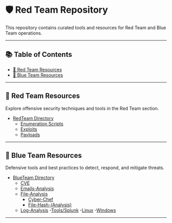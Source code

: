 # 🛡️ Red Team Repository

This repository contains curated tools and resources for Red Team and Blue Team operations.

---

## 📚 Table of Contents

- [🔴 Red Team Resources](#-red-team-resources)
- [🔵 Blue Team Resources](#-blue-team-resources)

---

## 🔴 Red Team Resources

Explore offensive security techniques and tools in the Red Team section.

- [RedTeam Directory](https://github.com/XenonBlack999/red-team/tree/main/RedTeam)
  - [ Enumeration Scripts](https://github.com/XenonBlack999/red-team/blob/main/RedTeam/enumeration.md)
  - [ Exploits](https://github.com/XenonBlack999/red-team/blob/main/RedTeam/exploits.md)
  - [ Payloads](https://github.com/XenonBlack999/red-team/blob/main/RedTeam/payloads.md)

---

## 🔵 Blue Team Resources

Defensive tools and best practices to detect, respond, and mitigate threats.

- [BlueTeam Directory](https://github.com/XenonBlack999/red-team/tree/main/BlueTeam)
  - [CVE](https://github.com/XenonBlack999/red-team/blob/main/BlueTeam/1.CVE/CVSS.md)
  - [Emails-Analysis](https://github.com/XenonBlack999/red-team/blob/main/BlueTeam/2.Email-Analysis/Emails-Analysis.md)
  - [File-Analysis](https://github.com/XenonBlack999/red-team/tree/main/BlueTeam/3.File-Analysis)
      - [Cyber-Chef](https://github.com/XenonBlack999/red-team/blob/main/BlueTeam/3.File-Analysis/Cyber-Chef.md)
      - [File-Hash-(Analysis)](https://github.com/XenonBlack999/red-team/blob/main/BlueTeam/3.File-Analysis/File-Hash-(Analysis).md)
  - [Log-Analysis](https://github.com/XenonBlack999/red-team/tree/main/BlueTeam/4.Log-Analysis)
       -[Tools/Splunk](https://github.com/XenonBlack999/red-team/blob/main/BlueTeam/4.Log-Analysis/Tools/Splunk.md)
       -[Linux](https://github.com/XenonBlack999/red-team/blob/main/BlueTeam/4.Log-Analysis/Linux.md)
       -[Windows](https://github.com/XenonBlack999/red-team/blob/main/BlueTeam/4.Log-Analysis/Windows.md)

---
